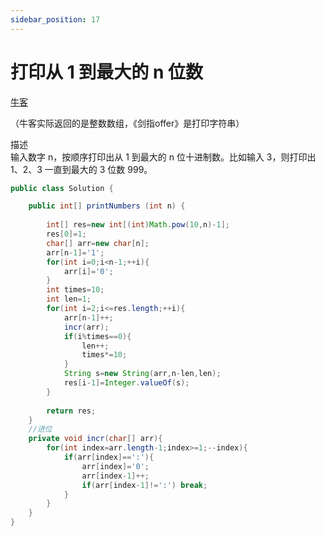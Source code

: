 ```yaml
---
sidebar_position: 17
---
```



# 打印从 1 到最大的 n 位数

[牛客](https://www.nowcoder.com/practice/4436c93e568c48f6b28ff436173b997f)

（牛客实际返回的是整数数组，《剑指offer》是打印字符串）

描述  
输入数字 n，按顺序打印出从 1 到最大的 n 位十进制数。比如输入 3，则打印出 1、2、3 一直到最大的 3 位数 999。

```java
public class Solution {

    public int[] printNumbers (int n) {
        
        int[] res=new int[(int)Math.pow(10,n)-1];
        res[0]=1;
        char[] arr=new char[n];
        arr[n-1]='1';
        for(int i=0;i<n-1;++i){
            arr[i]='0';
        }
        int times=10;
        int len=1;
        for(int i=2;i<=res.length;++i){
            arr[n-1]++;
            incr(arr);
            if(i%times==0){
                len++;
                times*=10;
            }
            String s=new String(arr,n-len,len);
            res[i-1]=Integer.valueOf(s);
        }
        
        return res;
    }
    //进位
    private void incr(char[] arr){
        for(int index=arr.length-1;index>=1;--index){
            if(arr[index]==':'){
                arr[index]='0';
                arr[index-1]++;
                if(arr[index-1]!=':') break;
            }
        }
    }
}
```